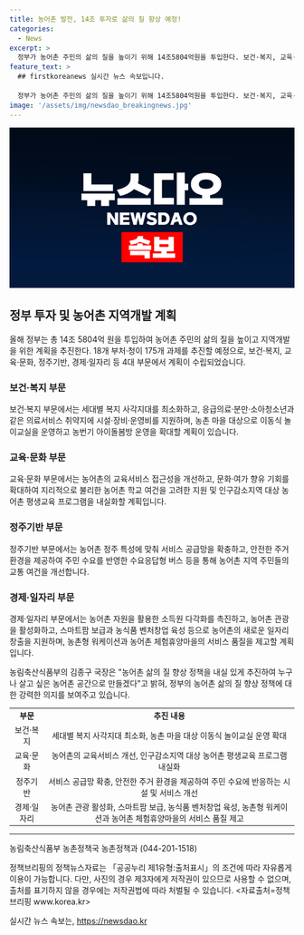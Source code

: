 ```yaml
---
title: 농어촌 발전, 14조 투자로 삶의 질 향상 예정!
categories:
  - News
excerpt: >
  정부가 농어촌 주민의 삶의 질을 높이기 위해 14조5804억원을 투입한다. 보건·복지, 교육·문화, 정주기반, 경제·일자리 등 4대 부문에서 175개 과제를 추진하며, 농어업인 삶의 질 향상을 위한 계획을 수립했다. 보건·복지 부문은 의료 여건 개선과 농촌 아이돌봄방 운영을 향상시키고, 교육·문화 부문에서는 교육서비스 개선과 문화프로그램을 펼치는 등 다양한 정책이 담겨 있다. 농어촌 주민들이 체감할 수 있는 정책을 만들기 위해 농촌정책과와 협력할 것으로 예상된다.
feature_text: >
  ## firstkoreanews 실시간 뉴스 속보입니다.

  정부가 농어촌 주민의 삶의 질을 높이기 위해 14조5804억원을 투입한다. 보건·복지, 교육·문화, 정주기반, 경제·일자리 등 4대 부문에서 175개 과제를 추진하며, 농어업인 삶의 질 향상을 위한 계획을 수립했다. 보건·복지 부문은 의료 여건 개선과 농촌 아이돌봄방 운영을 향상시키고, 교육·문화 부문에서는 교육서비스 개선과 문화프로그램을 펼치는 등 다양한 정책이 담겨 있다. 농어촌 주민들이 체감할 수 있는 정책을 만들기 위해 농촌정책과와 협력할 것으로 예상된다.
image: '/assets/img/newsdao_breakingnews.jpg'
---
```


<p><img src="/assets/img/newsdao_breakingnews.jpg" alt="firstkoreanews 속보" /></p>

<h2 data-ke-size="size26">정부 투자 및 농어촌 지역개발 계획</h2>

<p data-ke-size="size16">올해 정부는 총 14조 5804억 원을 투입하여 농어촌 주민의 삶의 질을 높이고 지역개발을 위한 계획을 추진한다. 18개 부처·청이 175개 과제를 추진할 예정으로, 보건·복지, 교육·문화, 정주기반, 경제·일자리 등 4대 부문에서 계획이 수립되었습니다.</p>

<h3>보건·복지 부문</h3>

<p data-ke-size="size16">보건·복지 부문에서는 세대별 복지 사각지대를 최소화하고, 응급의료·분만·소아청소년과 같은 의료서비스 취약지에 시설·장비·운영비를 지원하며, 농촌 마을 대상으로 이동식 놀이교실을 운영하고 농번기 아이돌봄방 운영을 확대할 계획이 있습니다.</p>

<h3>교육·문화 부문</h3>

<p data-ke-size="size16">교육·문화 부문에서는 농어촌의 교육서비스 접근성을 개선하고, 문화·여가 향유 기회를 확대하여 지리적으로 불리한 농어촌 학교 여건을 고려한 지원 및 인구감소지역 대상 농어촌 평생교육 프로그램을 내실화할 계획입니다.</p>

<h3>정주기반 부문</h3>

<p data-ke-size="size16">정주기반 부문에서는 농어촌 정주 특성에 맞춰 서비스 공급망을 확충하고, 안전한 주거 환경을 제공하여 주민 수요를 반영한 수요응답형 버스 등을 통해 농어촌 지역 주민들의 교통 여건을 개선합니다.</p>

<h3>경제·일자리 부문</h3>

<p data-ke-size="size16">경제·일자리 부문에서는 농어촌 자원을 활용한 소득원 다각화를 촉진하고, 농어촌 관광을 활성화하고, 스마트팜 보급과 농식품 벤처창업 육성 등으로 농어촌의 새로운 일자리 창출을 지원하며, 농촌형 워케이션과 농어촌 체험휴양마을의 서비스 품질을 제고할 계획입니다.</p>

<p data-ke-size="size16">농림축산식품부의 김종구 국장은 "농어촌 삶의 질 향상 정책을 내실 있게 추진하여 누구나 살고 싶은 농어촌 공간으로 만들겠다"고 밝혀, 정부의 농어촌 삶의 질 향상 정책에 대한 강력한 의지를 보여주고 있습니다.</p>

<table>
  <tr>
    <td style="text-align: center; height: 17px;"><b>부문</b></td>
    <td style="text-align: center; height: 17px;"><b>추진 내용</b></td>
  </tr>
  <tr>
    <td style="text-align: center; height: 17px;">보건·복지</td>
    <td style="text-align: center; height: 17px;">세대별 복지 사각지대 최소화, 농촌 마을 대상 이동식 놀이교실 운영 확대</td>
  </tr>
  <tr>
    <td style="text-align: center; height: 17px;">교육·문화</td>
    <td style="text-align: center; height: 17px;">농어촌의 교육서비스 개선, 인구감소지역 대상 농어촌 평생교육 프로그램 내실화</td>
  </tr>
  <tr>
    <td style="text-align: center; height: 17px;">정주기반</td>
    <td style="text-align: center; height: 17px;">서비스 공급망 확충, 안전한 주거 환경을 제공하여 주민 수요에 반응하는 시설 및 서비스 개선</td>
  </tr>
  <tr>
    <td style="text-align: center; height: 17px;">경제·일자리</td>
    <td style="text-align: center; height: 17px;">농어촌 관광 활성화, 스마트팜 보급, 농식품 벤처창업 육성, 농촌형 워케이션과 농어촌 체험휴양마을의 서비스 품질 제고</td>
  </tr>
</table>

<hr>

<p data-ke-size="size16">농림축산식품부 농촌정책국 농촌정책과 (044-201-1518)</p>

<p data-ke-size="size16">정책브리핑의 정책뉴스자료는 「공공누리 제1유형:출처표시」의 조건에 따라 자유롭게 이용이 가능합니다. 다만, 사진의 경우 제3자에게 저작권이 있으므로 사용할 수 없으며, 출처를 표기하지 않을 경우에는 저작권법에 따라 처벌될 수 있습니다. <자료출처=정책브리핑 www.korea.kr></p>
실시간 뉴스 속보는, <a href="https://newsdao.kr" rel="dofollow">https://newsdao.kr</a>



